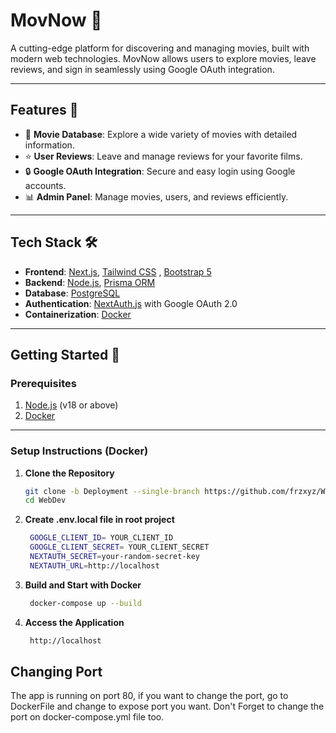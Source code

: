 # **MovNow** 🌟  
A cutting-edge platform for discovering and managing movies, built with modern web technologies. MovNow allows users to explore movies, leave reviews, and sign in seamlessly using Google OAuth integration.  

---

## **Features** 🚀  
- 🎥 **Movie Database**: Explore a wide variety of movies with detailed information.  
- ⭐ **User Reviews**: Leave and manage reviews for your favorite films.  
- 🔒 **Google OAuth Integration**: Secure and easy login using Google accounts.  
- 📊 **Admin Panel**: Manage movies, users, and reviews efficiently.   

---

## **Tech Stack** 🛠️  
- **Frontend**: [Next.js](https://nextjs.org/), [Tailwind CSS](https://tailwindcss.com/)  , [Bootstrap 5](https://getbootstrap.com/docs/5.0/getting-started/introduction/)
- **Backend**: [Node.js](https://nodejs.org/), [Prisma ORM](https://www.prisma.io/)  
- **Database**: [PostgreSQL](https://www.postgresql.org/)  
- **Authentication**: [NextAuth.js](https://next-auth.js.org/) with Google OAuth 2.0  
- **Containerization**: [Docker](https://www.docker.com/)  

---

## **Getting Started** 🏁

### **Prerequisites**  
1. [Node.js](https://nodejs.org/) (v18 or above)  
2. [Docker](https://www.docker.com/get-started)  

---

### **Setup Instructions (Docker)**  

1. **Clone the Repository**  
   ```bash
   git clone -b Deployment --single-branch https://github.com/frzxyz/WebDev
   cd WebDev

2. **Create .env.local file in root project**  
   ```bash
    GOOGLE_CLIENT_ID= YOUR_CLIENT_ID
    GOOGLE_CLIENT_SECRET= YOUR_CLIENT_SECRET
    NEXTAUTH_SECRET=your-random-secret-key
    NEXTAUTH_URL=http://localhost  

3. **Build and Start with Docker**  
   ```bash
    docker-compose up --build

4. **Access the Application**  
   ```bash
    http://localhost


## **Changing Port**
The app is running on port 80, if you want to change the port, go to DockerFile and change to expose port you want. Don't Forget to change the port on docker-compose.yml file too.